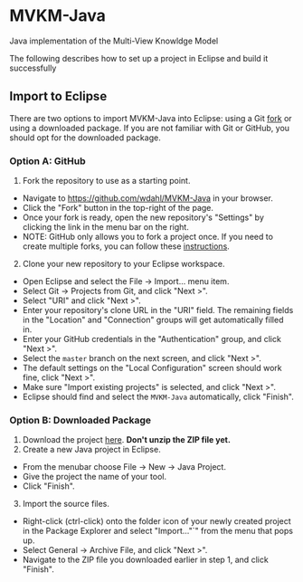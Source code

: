 # MVKM-Java
Java implementation of the Multi-View Knowldge Model

The following describes how to set up a project in Eclipse and build it successfully

## Import to Eclipse

There are two options to import MVKM-Java into Eclipse: using a Git [fork](https://help.github.com/articles/fork-a-repo) or using a downloaded package. If you are not familiar with Git or GitHub, you should opt for the downloaded package.

### Option A: GitHub

1. Fork the repository to use as a starting point.
  * Navigate to https://github.com/wdahl/MVKM-Java in your browser.
  * Click the "Fork" button in the top-right of the page.
  * Once your fork is ready, open the new repository's "Settings" by clicking the link in the menu bar on the right.
  * NOTE: GitHub only allows you to fork a project once. If you need to create multiple forks, you can follow these [instructions](http://adrianshort.org/2011/11/08/create-multiple-forks-of-a-github-repo/).
2. Clone your new repository to your Eclipse workspace.
  * Open Eclipse and select the File → Import... menu item.
  * Select Git → Projects from Git, and click "Next >".
  * Select "URI" and click "Next >". 
  * Enter your repository's clone URL in the "URI" field. The remaining fields in the "Location" and "Connection" groups will get automatically filled in.
  * Enter your GitHub credentials in the "Authentication" group, and click "Next >".
  * Select the `master` branch on the next screen, and click "Next >".
  * The default settings on the "Local Configuration" screen should work fine, click "Next >".
  * Make sure "Import existing projects" is selected, and click "Next >".
  * Eclipse should find and select the `MVKM-Java` automatically, click "Finish".
  
### Option B: Downloaded Package

1. Download the project [here](https://github.com/wdahl/MVKM-Java). **Don't unzip the ZIP file yet.**
2. Create a new Java project in Eclipse. 
  * From the menubar choose File → New → Java Project. 
  * Give the project the name of your tool.
  * Click "Finish".
3. Import the source files.
  * Right-click (ctrl-click) onto the folder icon of your newly created project in the Package Explorer and select "Import..."`" from the menu that pops up. 
  * Select General → Archive File, and click "Next >".
  * Navigate to the ZIP file you downloaded earlier in step 1, and click "Finish".
